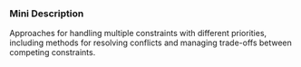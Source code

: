 ### Mini Description

Approaches for handling multiple constraints with different priorities, including methods for resolving conflicts and managing trade-offs between competing constraints.
